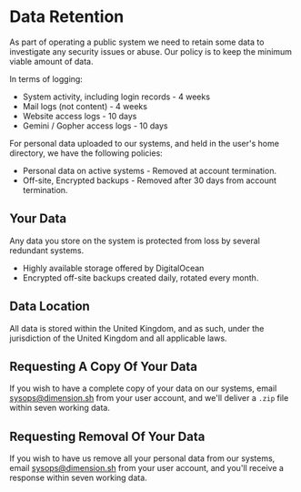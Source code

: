 # Data Retention

As part of operating a public system we need to retain some data to investigate any security issues or abuse. Our policy is to keep the minimum viable amount of data.

In terms of logging:

* System activity, including login records - 4 weeks
* Mail logs (not content) - 4 weeks
* Website access logs - 10 days
* Gemini / Gopher access logs - 10 days

For personal data uploaded to our systems, and held in the user's home directory, we have the following policies:

* Personal data on active systems - Removed at account termination.
* Off-site, Encrypted backups - Removed after 30 days from account termination.

## Your Data

Any data you store on the system is protected from loss by several redundant systems.

* Highly available storage offered by DigitalOcean
* Encrypted off-site backups created daily, rotated every month.

## Data Location

All data is stored within the United Kingdom, and as such, under the jurisdiction of the United Kingdom and all applicable laws.

## Requesting A Copy Of Your Data

If you wish to have a complete copy of your data on our systems, email [sysops@dimension.sh](mailto:sysops@dimension.sh) from your user account, and we'll deliver a `.zip` file within seven working data.

## Requesting Removal Of Your Data

If you wish to have us remove all your personal data from our systems, email [sysops@dimension.sh](mailto:sysops@dimension.sh) from your user account, and you'll receive a response within seven working data.